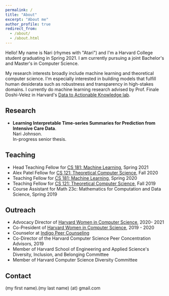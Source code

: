 ```yaml
---
permalink: /
title: "About"
excerpt: "About me"
author_profile: true
redirect_from: 
  - /about/
  - /about.html
---
```


Hello!  My name is Nari (rhymes with "Atari") and I'm a Harvard College student graduating in Spring 2021.  I am currently pursuing a joint Bachelor's and Master's in Computer Science.  

My research interests broadly include machine learning and theoretical computer science.  I'm especially interested in building models that fulfill human desiderata such as robustness and transparency in high-stakes domains.  I currently do machine learning research advised by Prof. Finale Doshi-Velez in Harvard's [Data to Actionable Knowledge lab](https://dtak.github.io/).

Research
------

* **Learning Interpretable Time-series Summaries for Prediction from Intensive Care Data**.  
Nari Johnson.  
In-progress senior thesis.

Teaching
------
* Head Teaching Fellow for [CS 181: Machine Learning](https://harvard-ml-courses.github.io/cs181-web/), Spring 2021
* Alex Patel Fellow for [CS 121: Theoretical Computer Science](http://people.seas.harvard.edu/~madhusudan/courses/Fall2020/), Fall 2020
* Teaching Fellow for [CS 181: Machine Learning](https://harvard-ml-courses.github.io/cs181-web-2020/), Spring 2020
* Teaching Fellow for [CS 121: Theoretical Computer Science](https://cs121.boazbarak.org/), Fall 2019
* Course Assistant for Math 23c: Mathematics for Computation and Data Science, Spring 2019

Outreach
------
* Advocacy Director of [Harvard Women in Computer Science](https://www.harvardwics.com/), 2020- 2021
* Co-President of [Harvard Women in Computer Science](https://www.harvardwics.com/), 2019 - 2020
* Counselor at [Indigo Peer Counseling](https://www.thecrimson.com/article/2016/2/17/Indigo-peer-counseling/)
* Co-Director of the Harvard Computer Science Peer Concentration Advisors, 2019
* Member of Harvard School of Engineering and Applied Science's Diversity, Inclusion, and Belonging Committee
* Member of Harvard Computer Science Diversity Committee

Contact
------
(my first name).(my last name) (at) gmail.com
